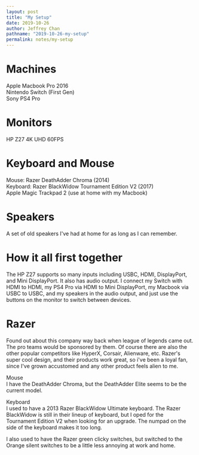 ```yaml
---
layout: post
title: "My Setup"
date: 2019-10-26
author: Jeffrey Chan
pathname: "2019-10-26-my-setup"
permalink: notes/my-setup
---
```


# Machines
Apple Macbook Pro 2016   
Nintendo Switch (First Gen)  
Sony PS4 Pro

# Monitors
HP Z27 4K UHD 60FPS

# Keyboard and Mouse
Mouse: Razer DeathAdder Chroma (2014)  
Keyboard: Razer BlackWidow Tournament Edition V2 (2017)  
Apple Magic Trackpad 2 (use at home with my Macbook)

# Speakers
A set of old speakers I've had at home for as long as I can remember.

# How it all first together
The HP Z27 supports so many inputs including USBC, HDMI, DisplayPort, and
Mini DisplayPort. It also has audio output. I connect my Switch with
HDMI to HDMI, my PS4 Pro via HDMI to Mini DisplayPort, my Macbook via
USBC to USBC, and my speakers in the audio output, and just use the buttons
on the monitor to switch between devices.

# Razer
Found out about this company way back when league of legends came out.
The pro teams would be sponsored by them. Of course there are also the other
popular competitors like HyperX, Corsair, Alienware, etc. Razer's super cool
design, and their products work great, so i've been a loyal fan, since I've
grown accustomed and any other product feels alien to me.

Mouse  
I have the DeathAdder Chroma, but the DeathAdder Elite seems to be the current
model.

Keyboard  
I used to have a 2013 Razer BlackWidow Ultimate keyboard. The Razer BlackWidow
is still in their lineup of keyboard, but I oped for the Tournament Edition V2
when looking for an upgrade. The numpad on the side of the keyboard makes it
too long.

I also used to have the Razer green clicky switches, but switched to the Orange
silent switches to be a little less annoying at work and home.
